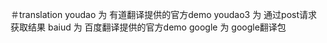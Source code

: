 ＃translation
youdao 为 有道翻译提供的官方demo
youdao3 为 通过post请求获取结果
baiud 为 百度翻译提供的官方demo
google 为 google翻译包
